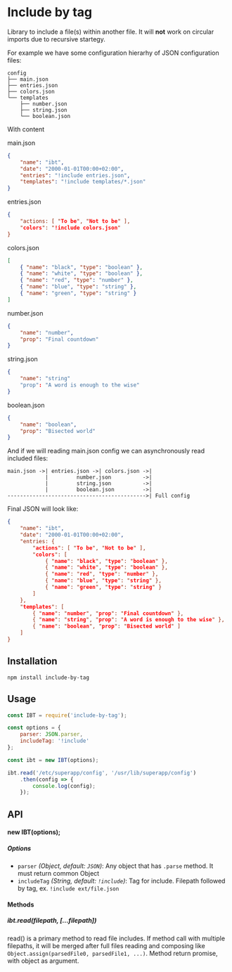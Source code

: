 # Include by tag
Library to include a file(s) within another file. It will **not** work on
circular imports due to recursive startegy.

For example we have some configuration hierarhy of JSON configuration files:
```
config
├── main.json
├── entries.json
├── colors.json
└── templates
    ├── number.json
    ├── string.json
    └── boolean.json
```
With content

main.json
```json
{
    "name": "ibt",
    "date": "2000-01-01T00:00+02:00",
    "entries": "!include entries.json",
    "templates": "!include templates/*.json"
}
```
entries.json
```json
{
    "actions: [ "To be", "Not to be" ],
    "colors": "!include colors.json"
}
```
colors.json
```json
[
    { "name": "black", "type": "boolean" },
    { "name": "white", "type": "boolean" },
    { "name": "red", "type": "number" },
    { "name": "blue", "type": "string" },
    { "name": "green", "type": "string" }
]
```
number.json
```json
{
    "name": "number",
    "prop": "Final countdown"
}
```
string.json
```json
{
    "name": "string"
    "prop": "A word is enough to the wise"
}
```
boolean.json
```json
{
    "name": "boolean",
    "prop": "Bisected world"
}
```

And if we will reading main.json config we can asynchronously read included
files:
```
main.json ->| entries.json ->| colors.json ->|
            |         number.json          ->|
            |         string.json          ->|
            |         boolean.json         ->|
-------------------------------------------->| Full config
```

Final JSON will look like:
```json
{
    "name": "ibt",
    "date": "2000-01-01T00:00+02:00",
    "entries: {
        "actions": [ "To be", "Not to be" ],
        "colors": [
            { "name": "black", "type": "boolean" },
            { "name": "white", "type": "boolean" },
            { "name": "red", "type": "number" },
            { "name": "blue", "type": "string" },
            { "name": "green", "type": "string" }
        ]
    },
    "templates": [
        { "name": "number", "prop": "Final countdown" },
        { "name": "string", "prop": "A word is enough to the wise" },
        { "name": "boolean", "prop": "Bisected world" ]
    ]
}
```

## Installation

```
npm install include-by-tag
```

## Usage

```javascript
const IBT = require('include-by-tag');

const options = {
    parser: JSON.parser,
    includeTag: '!include'
};

const ibt = new IBT(options);

ibt.read('/etc/superapp/config', '/usr/lib/superapp/config')
    .then(config => {
        console.log(config);
    });
```

## API

#### new IBT(options);
##### Options
- `parser` *(Object, default: `JSON`)*: Any object that has `.parse` method. It
  must return common Object
- `includeTag` *(String, default: `!include`)*: Tag for include. Filepath
  followed by tag, ex. `!include ext/file.json`

#### Methods
##### ibt.read(filepath, [...filepath])
read() is a primary method to read file includes. If method call with multiple
filepaths, it will be merged after full files reading and composing like `Object.assign(parsedFile0, parsedFile1,
...)`. 
Method return promise, with object as argument.
